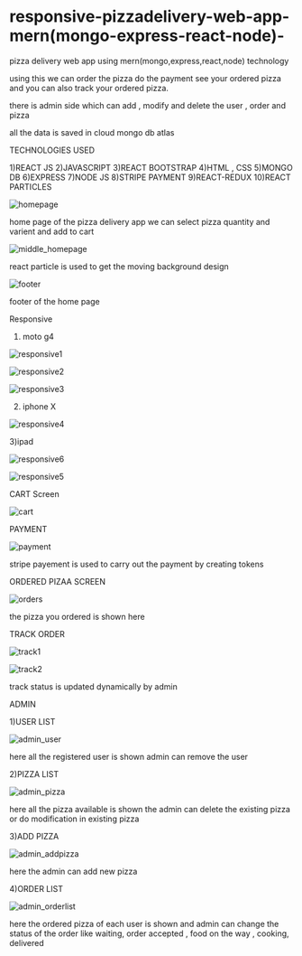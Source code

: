 # responsive-pizzadelivery-web-app-mern(mongo-express-react-node)-
pizza delivery web app using mern(mongo,express,react,node) technology

using this we can order the pizza do the payment see your ordered pizza and you can also track your ordered pizza.

there is admin side which can add , modify and delete the user , order and pizza

all the data is saved in cloud mongo db atlas 



TECHNOLOGIES USED

1)REACT JS
2)JAVASCRIPT
3)REACT BOOTSTRAP
4)HTML , CSS
5)MONGO DB
6)EXPRESS
7)NODE JS
8)STRIPE PAYMENT
9)REACT-REDUX
10)REACT PARTICLES





![homepage](https://user-images.githubusercontent.com/61103916/160648314-3306d90b-430f-40c3-a6c7-c44e795dbb0d.jpg)

home page of the pizza delivery app we can select pizza quantity and varient and add to cart 

![middle_homepage](https://user-images.githubusercontent.com/61103916/160649381-ef65eff3-b0f7-4292-9610-34d2dfc62df7.jpg)

react particle is used to get the moving background design


![footer](https://user-images.githubusercontent.com/61103916/160649761-110fd671-d304-45fa-94b2-85f37bf98694.jpg)

footer of the home page


Responsive 

1) moto g4 


![responsive1](https://user-images.githubusercontent.com/61103916/160650182-68412326-2a35-4831-b30d-58c8d8f35e43.jpg)

![responsive2](https://user-images.githubusercontent.com/61103916/160650551-fd0928ab-0bac-4e03-bebe-081416676288.jpg)

![responsive3](https://user-images.githubusercontent.com/61103916/160650573-83a07c11-ad37-46cf-a270-a424063a237a.jpg)


2) iphone X

![responsive4](https://user-images.githubusercontent.com/61103916/160650919-e7f5a95e-2416-4951-9d58-5de0e0c07d81.jpg)


3)ipad


![responsive6](https://user-images.githubusercontent.com/61103916/160651004-0e9c6cbb-8cfb-47f5-b05c-53290e9447b1.jpg)

![responsive5](https://user-images.githubusercontent.com/61103916/160651068-54f986bb-1958-41d3-bda8-9bd6e47b4f05.jpg)



CART Screen


![cart](https://user-images.githubusercontent.com/61103916/160651695-176a99cb-a780-44bf-a9b4-8cacec748091.jpg)


PAYMENT 


![payment](https://user-images.githubusercontent.com/61103916/160651960-a5b48a34-7f04-42ca-9011-ece9deebb949.jpg)


stripe payement is used to carry out the payment by creating tokens


ORDERED PIZAA SCREEN


![orders](https://user-images.githubusercontent.com/61103916/160652228-0c2b941e-a4b2-4dc4-a42d-f2312a2bd1c1.jpg)


the pizza you ordered is shown here


TRACK ORDER 


![track1](https://user-images.githubusercontent.com/61103916/160652413-f09d0cf6-3eda-4ac7-b846-2347a6a3854b.jpg)


![track2](https://user-images.githubusercontent.com/61103916/160652465-85574651-3133-4343-89e5-4b0c5bbd3742.jpg)

track status is updated dynamically by admin



ADMIN


1)USER LIST

![admin_user](https://user-images.githubusercontent.com/61103916/160652797-ea75e47f-60c0-415b-be30-62844a36f33e.jpg)


here all the registered user is shown admin can remove the user 


2)PIZZA LIST


![admin_pizza](https://user-images.githubusercontent.com/61103916/160653066-711bb289-d516-4555-86fc-e061e116a34f.jpg)


here all the pizza available is shown the admin can delete the existing pizza or do modification in existing pizza


3)ADD PIZZA


![admin_addpizza](https://user-images.githubusercontent.com/61103916/160653325-4744cf25-ff29-4e1e-890b-95559f990c2f.jpg)


here the admin can add new pizza


4)ORDER LIST


![admin_orderlist](https://user-images.githubusercontent.com/61103916/160653465-01225865-3404-48e4-9989-9ce92da1dca4.jpg)


here the ordered pizza of each user is shown and admin can change the status of the order like waiting, order accepted , food on the way , cooking, delivered




